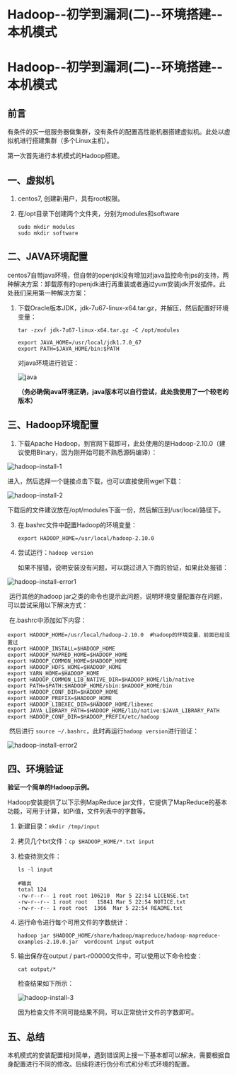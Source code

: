 # Hadoop--初学到漏洞(二)--环境搭建--本机模式

# Hadoop--初学到漏洞(二)--环境搭建--本机模式

## 前言

有条件的买一组服务器做集群，没有条件的配置高性能机器搭建虚拟机。此处以虚拟机进行搭建集群（多个Linux主机）。

第一次首先进行本机模式的Hadoop搭建。

## 一、虚拟机

1. centos7, 创建新用户，具有root权限。

2. 在/opt目录下创建两个文件夹，分别为modules和software

   ```shell
   sudo mkdir modules
   sudo mkdir software
   ```

## 二、JAVA环境配置

centos7自带java环境，但自带的openjdk没有增加对java监控命令jps的支持，两种解决方案：卸载原有的openjdk进行再重装或者通过yum安装jdk开发插件。此处我们采用第一种解决方案：

1. 下载Oracle版本JDK，jdk-7u67-linux-x64.tar.gz，并解压，然后配置好环境变量：

   ```shell
   tar -zxvf jdk-7u67-linux-x64.tar.gz -C /opt/modules
   
   export JAVA_HOME=/usr/local/jdk1.7.0_67
   export PATH=$JAVA_HOME/bin:$PATH
   ```

   对java环境进行验证：

   ![java](https://i.imgur.com/Dp4opSd.png)

   **（务必确保java环境正确，java版本可以自行尝试，此处我使用了一个较老的版本）**

## 三、Hadoop环境配置

   1. 下载Apache Hadoop，到官网下载即可，此处使用的是Hadoop-2.10.0（建议使用Binary，因为刚开始可能不熟悉源码编译）：

   ![hadoop-install-1](https://i.imgur.com/0TjXzvp.png)

   

   进入，然后选择一个链接点击下载，也可以直接使用wget下载：

   ![hadoop-install-2](https://i.imgur.com/TXINhgh.png)

   下载后的文件建议放在/opt/modules下面一份，然后解压到/usr/local/路径下。

3. 在.bashrc文件中配置Hadoop的环境变量：

    ```shell
   export HADOOP_HOME=/usr/local/hadoop-2.10.0 
   ```

3. 尝试运行：`hadoop version`

   如果不报错，说明安装没有问题，可以跳过进入下面的验证，如果此处报错：

![hadoop-install-error1](https://i.imgur.com/gJcwMz3.png)

​	运行其他的hadoop jar之类的命令也提示此问题，说明环境变量配置存在问题，可以尝试采用以下解决方式：

​	在.bashrc中添加如下内容：

```shell
export HADOOP_HOME=/usr/local/hadoop-2.10.0  #hadoop的环境变量，前面已经设置过
export HADOOP_INSTALL=$HADOOP_HOME
export HADOOP_MAPRED_HOME=$HADOOP_HOME
export HADOOP_COMMON_HOME=$HADOOP_HOME
export HADOOP_HDFS_HOME=$HADOOP_HOME
export YARN_HOME=$HADOOP_HOME
export HADOOP_COMMON_LIB_NATIVE_DIR=$HADOOP_HOME/lib/native
export PATH=$PATH:$HADOOP_HOME/sbin:$HADOOP_HOME/bin
export HADOOP_CONF_DIR=$HADOOP_HOME
export HADOOP_PREFIX=$HADOOP_HOME
export HADOOP_LIBEXEC_DIR=$HADOOP_HOME/libexec
export JAVA_LIBRARY_PATH=$HADOOP_HOME/lib/native:$JAVA_LIBRARY_PATH
export HADOOP_CONF_DIR=$HADOOP_PREFIX/etc/hadoop
```

​	然后进行 `source ~/.bashrc`，此时再运行`hadoop version`进行验证：

![hadoop-install-error2](https://i.imgur.com/4ZvjxBz.png)

## 四、环境验证

**验证一个简单的Hadoop示例。** 

Hadoop安装提供了以下示例MapReduce jar文件，它提供了MapReduce的基本功能，可用于计算，如Pi值，文件列表中的字数等。

1. 新建目录：`mkdir /tmp/input`

2. 拷贝几个txt文件：`cp $HADOOP_HOME/*.txt input `

3. 检查待测文件：

   ```shell
   ls -l input
   
   #输出
   total 124 
   -rw-r--r-- 1 root root 106210  Mar 5 22:54 LICENSE.txt 
   -rw-r--r-- 1 root root   15841 Mar 5 22:54 NOTICE.txt
   -rw-r--r-- 1 root root  1366	 Mar 5 22:54 README.txt 
   ```

4. 运行命令进行每个可用文件的字数统计：

   ```shell
   hadoop jar $HADOOP_HOME/share/hadoop/mapreduce/hadoop-mapreduce-examples-2.10.0.jar  wordcount input output 
   ```

5. 输出保存在output / part-r00000文件中，可以使用以下命令检查：

   ```shell
   cat output/*
   ```

   检查结果如下所示：

   ![hadoop-install-3](https://i.imgur.com/jmyt5rj.png)

   

   因为检查文件不同可能结果不同，可以正常统计文件的字数即可。

## 五、总结

本机模式的安装配置相对简单，遇到错误网上搜一下基本都可以解决，需要根据自身配置进行不同的修改。后续将进行伪分布式和分布式环境的配置。

 

 

 

 

 

 

 







